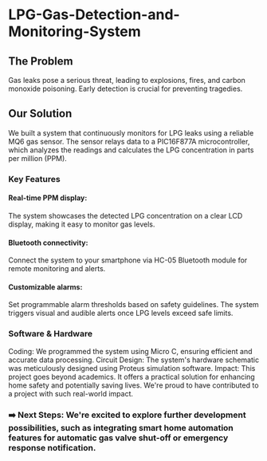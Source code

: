 # LPG-Gas-Detection-and-Monitoring-System

## The Problem 
Gas leaks pose a serious threat, leading to explosions, fires, and carbon monoxide poisoning. Early detection is crucial for preventing tragedies.

## Our Solution
We built a system that continuously monitors for LPG leaks using a reliable MQ6 gas sensor. The sensor relays data to a PIC16F877A microcontroller, which analyzes the readings and calculates the LPG     concentration in parts per million (PPM).

### Key Features
#### Real-time PPM display: 
The system showcases the detected LPG concentration on a clear LCD display, making it easy to monitor gas levels.
#### Bluetooth connectivity: 
Connect the system to your smartphone via HC-05 Bluetooth module for remote monitoring and alerts.
#### Customizable alarms: 
Set programmable alarm thresholds based on safety guidelines. The system triggers visual and audible alerts once LPG levels exceed safe limits.

### Software & Hardware

Coding: We programmed the system using Micro C, ensuring efficient and accurate data processing.
Circuit Design: The system's hardware schematic was meticulously designed using Proteus simulation software.
Impact: This project goes beyond academics. It offers a practical solution for enhancing home safety and potentially saving lives. We're proud to have contributed to a project with such real-world impact.

### ➡️ Next Steps: We're excited to explore further development possibilities, such as integrating smart home automation features for automatic gas valve shut-off or emergency response notification.


